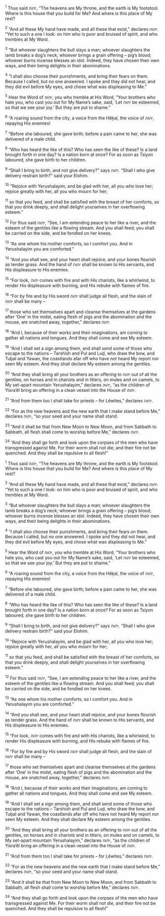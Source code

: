 <sup>1</sup> Thus said יהוה, “The heavens are My throne, and the earth is My footstool. Where is this house that you build for Me? And where is this place of My rest?

<sup>2</sup> “And all these My hand have made, and all these that exist,” declares יהוה. “Yet to such a one I look: on him who is poor and bruised of spirit, and who trembles at My Word.

<sup>3</sup> “But whoever slaughters the bull slays a man; whoever slaughters the lamb breaks a dog’s neck; whoever brings a grain offering – pig’s blood; whoever burns incense blesses an idol. Indeed, they have chosen their own ways, and their being delights in their abominations.

<sup>4</sup> “I shall also choose their punishments, and bring their fears on them. Because I called, but no one answered. I spoke and they did not hear, and they did evil before My eyes, and chose what was displeasing to Me.”

<sup>5</sup> Hear the Word of יהוה, you who tremble at His Word, “Your brothers who hate you, who cast you out for My Name’s sake, said, ‘Let יהוה be esteemed, so that we see your joy.’ But they are put to shame.”

<sup>6</sup> “A roaring sound from the city, a voice from the Hĕḵal, the voice of יהוה, repaying His enemies!

<sup>7</sup> “Before she laboured, she gave birth; before a pain came to her, she was delivered of a male child.

<sup>8</sup> “Who has heard the like of this? Who has seen the like of these? Is a land brought forth in one day? Is a nation born at once? For as soon as Tsiyon laboured, she gave birth to her children.

<sup>9</sup> “Shall I bring to birth, and not give delivery?” says יהוה. “Shall I who give delivery restrain birth?” said your Elohim.

<sup>10</sup> “Rejoice with Yerushalayim, and be glad with her, all you who love her; rejoice greatly with her, all you who mourn for her;

<sup>11</sup> so that you feed, and shall be satisfied with the breast of her comforts, so that you drink deeply, and shall delight yourselves in her overflowing esteem.”

<sup>12</sup> For thus said יהוה, “See, I am extending peace to her like a river, and the esteem of the gentiles like a flowing stream. And you shall feed; you shall be carried on the side, and be fondled on her knees.

<sup>13</sup> “As one whom his mother comforts, so I comfort you. And in Yerushalayim you are comforted.”

<sup>14</sup> “And you shall see, and your heart shall rejoice, and your bones flourish as tender grass. And the hand of יהוה shall be known to His servants, and His displeasure to His enemies.

<sup>15</sup> “For look, יהוה comes with fire and with His chariots, like a whirlwind, to render His displeasure with burning, and His rebuke with flames of fire.

<sup>16</sup> “For by fire and by His sword יהוה shall judge all flesh, and the slain of יהוה shall be many –

<sup>17</sup> those who set themselves apart and cleanse themselves at the gardens after ‘One’ in the midst, eating flesh of pigs and the abomination and the mouse, are snatched away, together,” declares יהוה.

<sup>18</sup> “And I, because of their works and their imaginations, am coming to gather all nations and tongues. And they shall come and see My esteem.

<sup>19</sup> “And I shall set a sign among them, and shall send some of those who escape to the nations – Tarshish and Pul and Luḏ, who draw the bow, and Tuḇal and Yawan, the coastlands afar off who have not heard My report nor seen My esteem. And they shall declare My esteem among the gentiles.

<sup>20</sup> “And they shall bring all your brothers as an offering to יהוה out of all the gentiles, on horses and in chariots and in litters, on mules and on camels, to My set-apart mountain Yerushalayim,” declares יהוה, “as the children of Yisra’ĕl bring an offering in a clean vessel into the House of יהוה.

<sup>21</sup> “And from them too I shall take for priests – for Lĕwites,” declares יהוה.

<sup>22</sup> “For as the new heavens and the new earth that I make stand before Me,” declares יהוה, “so your seed and your name shall stand.

<sup>23</sup> “And it shall be that from New Moon to New Moon, and from Sabbath to Sabbath, all flesh shall come to worship before Me,” declares יהוה.

<sup>24</sup> “And they shall go forth and look upon the corpses of the men who have transgressed against Me. For their worm shall not die, and their fire not be quenched. And they shall be repulsive to all flesh!”

<sup>1</sup> Thus said יהוה, “The heavens are My throne, and the earth is My footstool. Where is this house that you build for Me? And where is this place of My rest?

<sup>2</sup> “And all these My hand have made, and all these that exist,” declares יהוה. “Yet to such a one I look: on him who is poor and bruised of spirit, and who trembles at My Word.

<sup>3</sup> “But whoever slaughters the bull slays a man; whoever slaughters the lamb breaks a dog’s neck; whoever brings a grain offering – pig’s blood; whoever burns incense blesses an idol. Indeed, they have chosen their own ways, and their being delights in their abominations.

<sup>4</sup> “I shall also choose their punishments, and bring their fears on them. Because I called, but no one answered. I spoke and they did not hear, and they did evil before My eyes, and chose what was displeasing to Me.”

<sup>5</sup> Hear the Word of יהוה, you who tremble at His Word, “Your brothers who hate you, who cast you out for My Name’s sake, said, ‘Let יהוה be esteemed, so that we see your joy.’ But they are put to shame.”

<sup>6</sup> “A roaring sound from the city, a voice from the Hĕḵal, the voice of יהוה, repaying His enemies!

<sup>7</sup> “Before she laboured, she gave birth; before a pain came to her, she was delivered of a male child.

<sup>8</sup> “Who has heard the like of this? Who has seen the like of these? Is a land brought forth in one day? Is a nation born at once? For as soon as Tsiyon laboured, she gave birth to her children.

<sup>9</sup> “Shall I bring to birth, and not give delivery?” says יהוה. “Shall I who give delivery restrain birth?” said your Elohim.

<sup>10</sup> “Rejoice with Yerushalayim, and be glad with her, all you who love her; rejoice greatly with her, all you who mourn for her;

<sup>11</sup> so that you feed, and shall be satisfied with the breast of her comforts, so that you drink deeply, and shall delight yourselves in her overflowing esteem.”

<sup>12</sup> For thus said יהוה, “See, I am extending peace to her like a river, and the esteem of the gentiles like a flowing stream. And you shall feed; you shall be carried on the side, and be fondled on her knees.

<sup>13</sup> “As one whom his mother comforts, so I comfort you. And in Yerushalayim you are comforted.”

<sup>14</sup> “And you shall see, and your heart shall rejoice, and your bones flourish as tender grass. And the hand of יהוה shall be known to His servants, and His displeasure to His enemies.

<sup>15</sup> “For look, יהוה comes with fire and with His chariots, like a whirlwind, to render His displeasure with burning, and His rebuke with flames of fire.

<sup>16</sup> “For by fire and by His sword יהוה shall judge all flesh, and the slain of יהוה shall be many –

<sup>17</sup> those who set themselves apart and cleanse themselves at the gardens after ‘One’ in the midst, eating flesh of pigs and the abomination and the mouse, are snatched away, together,” declares יהוה.

<sup>18</sup> “And I, because of their works and their imaginations, am coming to gather all nations and tongues. And they shall come and see My esteem.

<sup>19</sup> “And I shall set a sign among them, and shall send some of those who escape to the nations – Tarshish and Pul and Luḏ, who draw the bow, and Tuḇal and Yawan, the coastlands afar off who have not heard My report nor seen My esteem. And they shall declare My esteem among the gentiles.

<sup>20</sup> “And they shall bring all your brothers as an offering to יהוה out of all the gentiles, on horses and in chariots and in litters, on mules and on camels, to My set-apart mountain Yerushalayim,” declares יהוה, “as the children of Yisra’ĕl bring an offering in a clean vessel into the House of יהוה.

<sup>21</sup> “And from them too I shall take for priests – for Lĕwites,” declares יהוה.

<sup>22</sup> “For as the new heavens and the new earth that I make stand before Me,” declares יהוה, “so your seed and your name shall stand.

<sup>23</sup> “And it shall be that from New Moon to New Moon, and from Sabbath to Sabbath, all flesh shall come to worship before Me,” declares יהוה.

<sup>24</sup> “And they shall go forth and look upon the corpses of the men who have transgressed against Me. For their worm shall not die, and their fire not be quenched. And they shall be repulsive to all flesh!”

